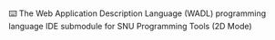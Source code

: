 ⌨️ The Web Application Description Language (WADL) programming language IDE submodule for SNU Programming Tools (2D Mode)
